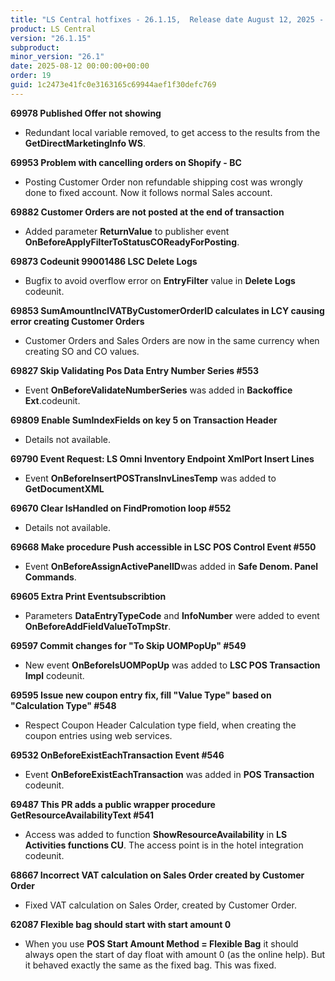 ```yaml
---
title: "LS Central hotfixes - 26.1.15,  Release date August 12, 2025 - Hotfixes"
product: LS Central
version: "26.1.15"
subproduct: 
minor_version: "26.1"
date: 2025-08-12 00:00:00+00:00
order: 19
guid: 1c2473e41fc0e3163165c69944aef1f30defc769
---
```


<strong>69978 Published Offer not showing</strong><ul><li>Redundant local variable removed, to get access to the results from the <b>GetDirectMarketingInfo WS</b>.</li></ul>
<strong>69953 Problem with cancelling orders on Shopify - BC</strong><ul><li>Posting Customer Order non refundable shipping cost was wrongly done to fixed account. Now it follows normal Sales account.</li></ul>
<strong>69882 Customer Orders are not posted at the end of transaction</strong><ul><li>Added parameter <b>ReturnValue</b> to publisher event <b>OnBeforeApplyFilterToStatusCOReadyForPosting</b>.</li></ul>
<strong>69873 Codeunit 99001486 LSC Delete Logs</strong><ul><li>Bugfix to avoid overflow error on <b>EntryFilter</b> value in <b>Delete Logs</b> codeunit.</li></ul>
<strong>69853 SumAmountInclVATByCustomerOrderID calculates in LCY causing error creating Customer Orders</strong><ul><li>Customer Orders and Sales Orders are now in the same currency when creating SO and CO values.</li></ul>
<strong>69827 Skip Validating Pos Data Entry Number Series #553</strong><ul><li>Event <b>OnBeforeValidateNumberSeries</b> was added in <b>Backoffice Ext</b>.codeunit.</li></ul>
<strong>69809 Enable SumIndexFields on key 5 on Transaction Header</strong><ul><li>Details not available.</li></ul>
<strong>69790 Event Request: LS Omni Inventory Endpoint XmlPort Insert Lines</strong><ul><li>Event <b>OnBeforeInsertPOSTransInvLinesTemp</b> was added to <b>GetDocumentXML</b></li></ul>
<strong>69670 Clear IsHandled on FindPromotion loop #552</strong><ul><li>Details not available.</li></ul>
<strong>69668 Make procedure Push accessible in LSC POS Control Event #550</strong><ul><li>Event <b>OnBeforeAssignActivePanelID</b>was added in <b>Safe Denom. Panel Commands</b>.</li></ul>
<strong>69605 Extra Print Eventsubscribtion</strong><ul><li>Parameters <b>DataEntryTypeCode</b> and <b>InfoNumber</b> were added to event <b>OnBeforeAddFieldValueToTmpStr</b>.</li></ul>
<strong>69597 Commit changes for "To Skip UOMPopUp" #549</strong><ul><li>New event <b>OnBeforeIsUOMPopUp</b> was added to <b>LSC POS Transaction Impl</b> codeunit.</li></ul>
<strong>69595 Issue new coupon entry fix, fill "Value Type" based on "Calculation Type" #548</strong><ul><li>Respect Coupon Header Calculation type field, when creating the coupon entries using web services.</li></ul>
<strong>69532 OnBeforeExistEachTransaction Event #546</strong><ul><li>Event <b>OnBeforeExistEachTransaction</b> was added in <b>POS Transaction</b> codeunit.</li></ul>
<strong>69487 This PR adds a public wrapper procedure GetResourceAvailabilityText #541</strong><ul><li>Access was added to function <b>ShowResourceAvailability</b> in <b>LS Activities functions CU</b>.  The access point is in the hotel integration codeunit.</li></ul>
<strong>68667 Incorrect VAT calculation on Sales Order created by Customer Order</strong><ul><li>Fixed VAT calculation on Sales Order, created by Customer Order.</li></ul>
<strong>62087 Flexible bag should start with start amount 0</strong><ul><li>When you use <b>POS Start Amount Method = Flexible Bag</b>  it should always open the start of day float with amount 0 (as the online help). But it behaved exactly the same as the fixed bag. This was fixed. </li></ul>
